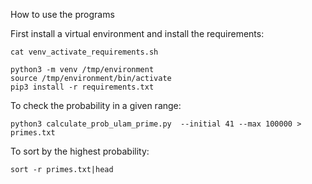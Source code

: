 
How to use the programs

First install a virtual environment and install the requirements:

```
cat venv_activate_requirements.sh 

python3 -m venv /tmp/environment    
source /tmp/environment/bin/activate
pip3 install -r requirements.txt
```

To check the probability in a given range:
```
python3 calculate_prob_ulam_prime.py  --initial 41 --max 100000 > primes.txt
```

To sort by the highest probability:
```
sort -r primes.txt|head 
```

